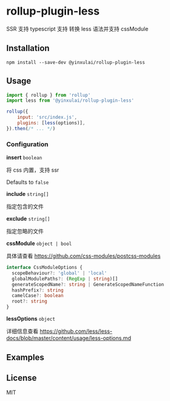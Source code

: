 # rollup-plugin-less

SSR 支持 
typescript 支持
转换 less 语法并支持 cssModule

## Installation

```
npm install --save-dev @yinxulai/rollup-plugin-less
```

## Usage

```js
import { rollup } from 'rollup'
import less from '@yinxulai/rollup-plugin-less'

rollup({
    input: 'src/index.js',
    plugins: [less(options)],
}).then(/* ... */)
```

### Configuration

**insert** `boolean`

将 css 内置，支持 ssr

Defaults to `false`

**include** `string[]`

指定包含的文件

**exclude** `string[]`

指定忽略的文件

**cssModule** `object | bool`

具体请查看 https://github.com/css-modules/postcss-modules

```ts
interface CssModuleOptions {
  scopeBehaviour?: 'global' | 'local'
  globalModulePaths?: (RegExp | string)[]
  generateScopedName?: string | GenerateScopedNameFunction
  hashPrefix?: string
  camelCase?: boolean
  root?: string
}
```

**lessOptions** `object`

 详细信息查看 https://github.com/less/less-docs/blob/master/content/usage/less-options.md

## Examples

## License

MIT

